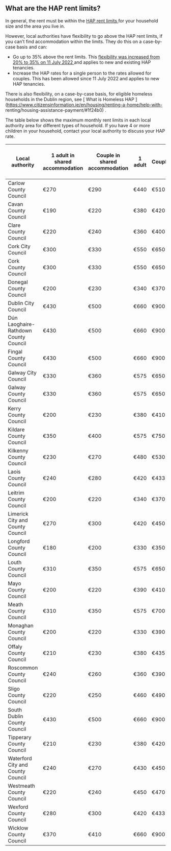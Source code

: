 ##  What are the HAP rent limits?

In general, the rent must be within the [ HAP rent limits
](http://www.irishstatutebook.ie/eli/2017/si/56/made/en/print) for your
household size and the area you live in.

However, local authorities have flexibility to go above the HAP rent limits,
if you can’t find accommodation within the limits. They do this on a case-by-
case basis and can:

  * Go up to 35% above the rent limits. This [ flexibility was increased from 20% to 35% on 11 July 2022 ](https://www.irishstatutebook.ie/eli/2022/si/342/made/en/pdf) and applies to new and existing HAP tenancies. 
  * Increase the HAP rates for a single person to the rates allowed for couples. This has been allowed since 11 July 2022 and applies to new HAP tenancies. 

There is also flexibility, on a case-by-case basis, for eligible homeless
households in the Dublin region, see [ What is Homeless HAP
](https://www.citizensinformation.ie/en/housing/renting-a-home/help-with-
renting/housing-assistance-payment/#1f24b0) .

The table below shows the maximum monthly rent limits in each local authority
area for different types of household. If you have 4 or more children in your
household, contact your local authority to discuss your HAP rate.

**Local authority** |  **1 adult in shared accommodation** |  **Couple in shared accommodation** |  **1 adult** |  **Couple** |  **Couple or 1 adult with 1 child** |  **Couple or 1 adult with 2 children** |  **Couple or 1 adult with 3 children**  
---|---|---|---|---|---|---|---  
Carlow County Council  |  €270  |  €290  |  €440  |  €510  |  €570  |  €600  |  €630   
Cavan County Council  |  €190  |  €220  |  €380  |  €420  |  €450  |  €470  |  €490   
Clare County Council  |  €220  |  €240  |  €360  |  €400  |  €480  |  €515  |  €550   
Cork City Council  |  €300  |  €330  |  €550  |  €650  |  €900  |  €925  |  €950   
Cork County Council  |  €300  |  €330  |  €550  |  €650  |  €900  |  €925  |  €950   
Donegal County Council  |  €200  |  €230  |  €340  |  €370  |  €410  |  €470  |  €520   
Dublin City Council  |  €430  |  €500  |  €660  |  €900  |  €1,250  |  €1,275  |  €1,300   
Dún Laoghaire-Rathdown County Council  |  €430  |  €500  |  €660  |  €900  |  €1,250  |  €1,275  |  €1,300   
Fingal County Council  |  €430  |  €500  |  €660  |  €900  |  €1,250  |  €1,275  |  €1,300   
Galway City Council  |  €330  |  €360  |  €575  |  €650  |  €850  |  €875  |  €900   
Galway County Council  |  €330  |  €360  |  €575  |  €650  |  €850  |  €875  |  €900   
Kerry County Council  |  €200  |  €230  |  €380  |  €410  |  €525  |  €550  |  €575   
Kildare County Council  |  €350  |  €400  |  €575  |  €750  |  €975  |  €1,050  |  €1,100   
Kilkenny County Council  |  €230  |  €270  |  €480  |  €530  |  €630  |  €660  |  €690   
Laois County Council  |  €240  |  €280  |  €420  |  €433  |  €580  |  €610  |  €630   
Leitrim County Council  |  €200  |  €220  |  €340  |  €370  |  €450  |  €475  |  €500   
Limerick City and County Council  |  €270  |  €300  |  €420  |  €450  |  €650  |  €700  |  €750   
Longford County Council  |  €180  |  €200  |  €330  |  €350  |  €400  |  €425  |  €450   
Louth County Council  |  €310  |  €350  |  €575  |  €650  |  €975  |  €1,050  |  €1,100   
Mayo County Council  |  €200  |  €220  |  €390  |  €410  |  €480  |  €500  |  €520   
Meath County Council  |  €310  |  €350  |  €575  |  €700  |  €975  |  €1,050  |  €1,100   
Monaghan County Council  |  €200  |  €220  |  €330  |  €390  |  €500  |  €515  |  €530   
Offaly County Council  |  €210  |  €230  |  €380  |  €435  |  €550  |  €575  |  €600   
Roscommon County Council  |  €240  |  €260  |  €360  |  €390  |  €500  |  €525  |  €550   
Sligo County Council  |  €220  |  €250  |  €460  |  €490  |  €550  |  €575  |  €600   
South Dublin County Council  |  €430  |  €500  |  €660  |  €900  |  €1,250  |  €1,275  |  €1,300   
Tipperary County Council  |  €210  |  €230  |  €380  |  €420  |  €525  |  €560  |  €600   
Waterford City and County Council  |  €240  |  €270  |  €430  |  €450  |  €550  |  €575  |  €600   
Westmeath County Council  |  €220  |  €240  |  €450  |  €470  |  €600  |  €625  |  €650   
Wexford County Council  |  €280  |  €300  |  €420  |  €433  |  €530  |  €565  |  €600   
Wicklow County Council  |  €370  |  €410  |  €660  |  €900  |  €1,150  |  €1,200  |  €1,250   
  